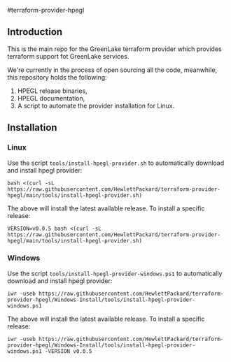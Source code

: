 #terraform-provider-hpegl

## Introduction

This is the main repo for the GreenLake terraform provider which provides terraform support fot GreenLake services.

We're currently in the process of open sourcing all the code, meanwhile, this repository holds the following:

1. HPEGL release binaries,
1. HPEGL documentation,
1. A script to automate the provider installation for Linux.

## Installation

### Linux

Use the script `tools/install-hpegl-provider.sh` to automatically download and install hpegl provider:

```shell
bash <(curl -sL https://raw.githubusercontent.com/HewlettPackard/terraform-provider-hpegl/main/tools/install-hpegl-provider.sh)
```

The above will install the latest available release. To install a specific release:

```shell
VERSION=v0.0.5 bash <(curl -sL https://raw.githubusercontent.com/HewlettPackard/terraform-provider-hpegl/main/tools/install-hpegl-provider.sh)
```


### Windows

Use the script `tools/install-hpegl-provider-windows.ps1` to automatically download and install hpegl provider:

```shell
iwr -useb https://raw.githubusercontent.com/HewlettPackard/terraform-provider-hpegl/Windows-Install/tools/install-hpegl-provider-windows.ps1
```

The above will install the latest available release. To install a specific release:

```shell
iwr -useb https://raw.githubusercontent.com/HewlettPackard/terraform-provider-hpegl/Windows-Install/tools/install-hpegl-provider-windows.ps1 -VERSION v0.0.5
```
